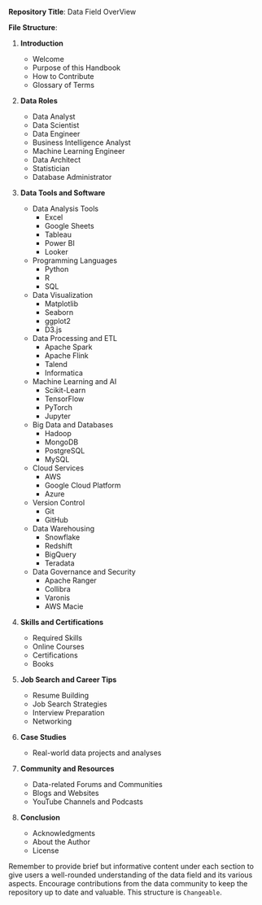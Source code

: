 **Repository Title**: Data Field OverView

**File Structure**:

1. **Introduction**

   - Welcome
   - Purpose of this Handbook
   - How to Contribute
   - Glossary of Terms
2. **Data Roles**

   - Data Analyst
   - Data Scientist
   - Data Engineer
   - Business Intelligence Analyst
   - Machine Learning Engineer
   - Data Architect
   - Statistician
   - Database Administrator
3. **Data Tools and Software**

   - Data Analysis Tools
     - Excel
     - Google Sheets
     - Tableau
     - Power BI
     - Looker
   - Programming Languages
     - Python
     - R
     - SQL
   - Data Visualization
     - Matplotlib
     - Seaborn
     - ggplot2
     - D3.js
   - Data Processing and ETL
     - Apache Spark
     - Apache Flink
     - Talend
     - Informatica
   - Machine Learning and AI
     - Scikit-Learn
     - TensorFlow
     - PyTorch
     - Jupyter
   - Big Data and Databases
     - Hadoop
     - MongoDB
     - PostgreSQL
     - MySQL
   - Cloud Services
     - AWS
     - Google Cloud Platform
     - Azure
   - Version Control
     - Git
     - GitHub
   - Data Warehousing
     - Snowflake
     - Redshift
     - BigQuery
     - Teradata
   - Data Governance and Security
     - Apache Ranger
     - Collibra
     - Varonis
     - AWS Macie
4. **Skills and Certifications**

   - Required Skills
   - Online Courses
   - Certifications
   - Books
5. **Job Search and Career Tips**

   - Resume Building
   - Job Search Strategies
   - Interview Preparation
   - Networking
6. **Case Studies**

   - Real-world data projects and analyses
7. **Community and Resources**

   - Data-related Forums and Communities
   - Blogs and Websites
   - YouTube Channels and Podcasts
8. **Conclusion**

   - Acknowledgments
   - About the Author
   - License

Remember to provide brief but informative content under each section to give users a well-rounded understanding of the data field and its various aspects. Encourage contributions from the data community to keep the repository up to date and valuable. This structure is `Changeable`.
